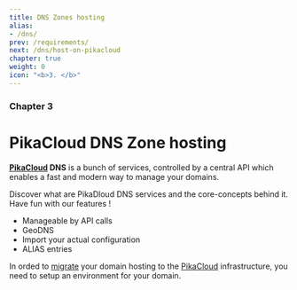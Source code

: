 ```yaml
---
title: DNS Zones hosting
alias:
- /dns/
prev: /requirements/
next: /dns/host-on-pikacloud
chapter: true
weight: 0
icon: "<b>3. </b>"
---
```


### Chapter 3

# PikaCloud DNS Zone hosting

**[PikaCloud](https://www.pikacloud.com/) DNS** is a bunch of services, controlled by a central API which enables a fast and modern way to manage your domains.

Discover what are PikaDloud DNS services and the core-concepts behind it. Have fun with our features !

  * Manageable by API calls
  * GeoDNS
  * Import your actual configuration
  * ALIAS entries

In orded to [migrate](/dns/migrate/) your domain hosting to the [PikaCloud](https://www.pikacloud.com) infrastructure, you need to setup an environment for your domain.
